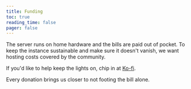 ```yaml
---
title: Funding
toc: true
reading_time: false
pager: false
---
```


The server runs on home hardware and the bills are paid out of pocket. To keep the instance sustainable and make sure it doesn't vanish, we want hosting costs covered by the community.

If you'd like to help keep the lights on, chip in at [Ko-fi](https://ko-fi.com/goingdark).

Every donation brings us closer to not footing the bill alone.
